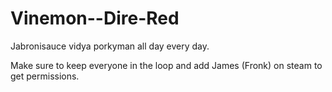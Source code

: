 Vinemon--Dire-Red
=================

Jabronisauce vidya porkyman all day every day.

Make sure to keep everyone in the loop and add James (Fronk) on steam to get permissions.
